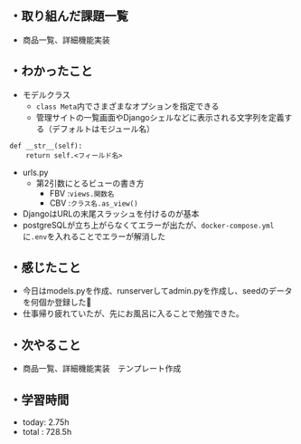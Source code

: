## ・取り組んだ課題一覧
- 商品一覧、詳細機能実装

## ・わかったこと

- モデルクラス
  - `class Meta`内でさまざまなオプションを指定できる
  - 管理サイトの一覧画面やDjangoシェルなどに表示される文字列を定義する（デフォルトはモジュール名）
```
def __str__(self):
    return self.<フィールド名>
```
- urls.py
  - 第2引数にとるビューの書き方
     - FBV :`views.関数名`
     - CBV :`クラス名.as_view()`
 - DjangoはURLの末尾スラッシュを付けるのが基本
- postgreSQLが立ち上がらなくてエラーが出たが、`docker-compose.yml`に`.env`を入れることでエラーが解消した



## ・感じたこと
- 今日はmodels.pyを作成、runserverしてadmin.pyを作成し、seedのデータを何個か登録した🧴
- 仕事帰り疲れていたが、先にお風呂に入ることで勉強できた。



## ・次やること
- 商品一覧、詳細機能実装　テンプレート作成
　
## ・学習時間
- today:  2.75h
- total  : 728.5h


